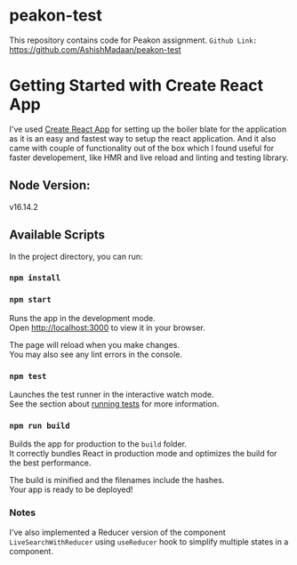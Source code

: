 # peakon-test

This repository contains code for Peakon assignment.
`Github Link:` https://github.com/AshishMadaan/peakon-test

# Getting Started with Create React App

I've used [Create React App](https://github.com/facebook/create-react-app) for setting up the boiler blate for the application as it is an easy and fastest way to setup the react application. And it also came with couple of functionality out of the box which I found useful for faster developement, like HMR and live reload and linting and testing library.

## Node Version:

v16.14.2

## Available Scripts

In the project directory, you can run:

### `npm install`

### `npm start`

Runs the app in the development mode.\
Open [http://localhost:3000](http://localhost:3000) to view it in your browser.

The page will reload when you make changes.\
You may also see any lint errors in the console.

### `npm test`

Launches the test runner in the interactive watch mode.\
See the section about [running tests](https://facebook.github.io/create-react-app/docs/running-tests) for more information.

### `npm run build`

Builds the app for production to the `build` folder.\
It correctly bundles React in production mode and optimizes the build for the best performance.

The build is minified and the filenames include the hashes.\
Your app is ready to be deployed!

### Notes

I've also implemented a Reducer version of the component `LiveSearchWithReducer` using `useReducer` hook to simplify multiple states in a component.
